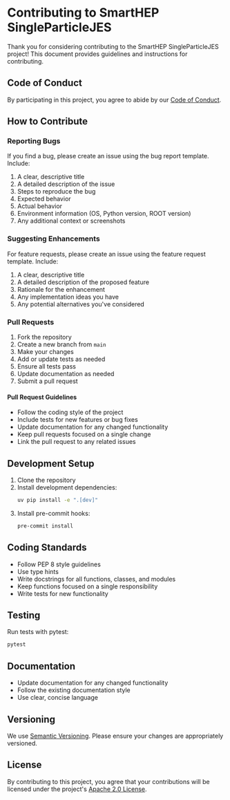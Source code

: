 # Contributing to SmartHEP SingleParticleJES

Thank you for considering contributing to the SmartHEP SingleParticleJES project! This document provides guidelines and instructions for contributing.

## Code of Conduct

By participating in this project, you agree to abide by our [Code of Conduct](CODE_OF_CONDUCT.md).

## How to Contribute

### Reporting Bugs

If you find a bug, please create an issue using the bug report template. Include:

1. A clear, descriptive title
2. A detailed description of the issue
3. Steps to reproduce the bug
4. Expected behavior
5. Actual behavior
6. Environment information (OS, Python version, ROOT version)
7. Any additional context or screenshots

### Suggesting Enhancements

For feature requests, please create an issue using the feature request template. Include:

1. A clear, descriptive title
2. A detailed description of the proposed feature
3. Rationale for the enhancement
4. Any implementation ideas you have
5. Any potential alternatives you've considered

### Pull Requests

1. Fork the repository
2. Create a new branch from `main`
3. Make your changes
4. Add or update tests as needed
5. Ensure all tests pass
6. Update documentation as needed
7. Submit a pull request

#### Pull Request Guidelines

- Follow the coding style of the project
- Include tests for new features or bug fixes
- Update documentation for any changed functionality
- Keep pull requests focused on a single change
- Link the pull request to any related issues

## Development Setup

1. Clone the repository
2. Install development dependencies:
   ```bash
   uv pip install -e ".[dev]"
   ```
3. Install pre-commit hooks:
   ```bash
   pre-commit install
   ```

## Coding Standards

- Follow PEP 8 style guidelines
- Use type hints
- Write docstrings for all functions, classes, and modules
- Keep functions focused on a single responsibility
- Write tests for new functionality

## Testing

Run tests with pytest:

```bash
pytest
```

## Documentation

- Update documentation for any changed functionality
- Follow the existing documentation style
- Use clear, concise language

## Versioning

We use [Semantic Versioning](https://semver.org/). Please ensure your changes are appropriately versioned.

## License

By contributing to this project, you agree that your contributions will be licensed under the project's [Apache 2.0 License](LICENSE).
